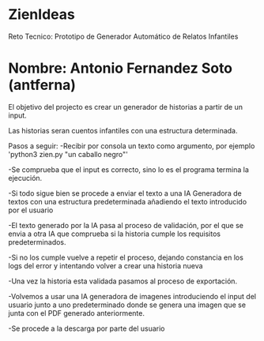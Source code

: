 # ZienIdeas
Reto Tecnico: Prototipo de Generador Automático de Relatos Infantiles

# Nombre: Antonio Fernandez Soto (antferna)

El objetivo del projecto es crear un generador de historias a partir de un input.

Las historias seran cuentos infantiles con una estructura determinada.

Pasos a seguir:
-Recibir por consola un texto como argumento, por ejemplo
'python3 zien.py "un caballo negro"'

-Se comprueba que el input es correcto, sino lo es el programa termina la ejecución.

-Si todo sigue bien se procede a enviar el texto a una IA Generadora de textos con una estructura predeterminada añadiendo el texto introducido por el usuario

-El texto generado por la IA pasa al proceso de validación, por el que se envia a otra IA que comprueba si la historia cumple los requisitos predeterminados.

-Si no los cumple vuelve a repetir el proceso, dejando constancia en los logs del error y intentando volver a crear una historia nueva

-Una vez la historia esta validada pasamos al proceso de exportación.

-Volvemos a usar una IA generadora de imagenes introduciendo el input del usuario junto a uno predeterminado donde se genera una imagen que se junta con el PDF generado anteriormente.

-Se procede a la descarga por parte del usuario


